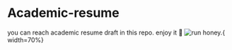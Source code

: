 # Academic-resume
you can reach academic resume draft in this repo. 
enjoy it :muscle:
![run honey.](https://user-images.githubusercontent.com/74038190/216121964-513bdf95-3c8c-429a-82bc-7c770caca8fc.png){ width=70%}
